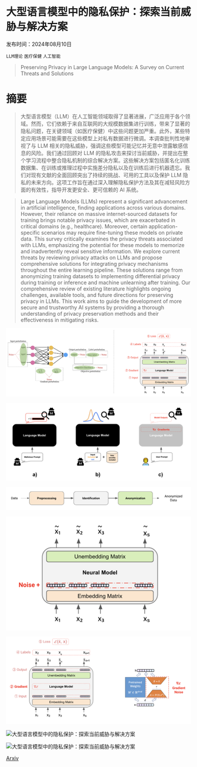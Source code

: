 # 大型语言模型中的隐私保护：探索当前威胁与解决方案

发布时间：2024年08月10日

`LLM理论` `医疗保健` `人工智能`

> Preserving Privacy in Large Language Models: A Survey on Current Threats and Solutions

# 摘要

> 大型语言模型（LLM）在人工智能领域取得了显著进展，广泛应用于各个领域。然而，它们依赖于来自互联网的大规模数据集进行训练，带来了显著的隐私问题，在关键领域（如医疗保健）中这些问题更加严重。此外，某些特定应用场景可能需要在这些模型上对私有数据进行微调。本调查批判性地审视了与 LLM 相关的隐私威胁，强调这些模型可能记忆并无意中泄露敏感信息的风险。我们通过回顾对 LLM 的隐私攻击来探讨当前威胁，并提出在整个学习流程中整合隐私机制的综合解决方案。这些解决方案包括匿名化训练数据集、在训练或推理过程中实施差分隐私以及在训练后进行机器遗忘。我们对现有文献的全面回顾突出了持续的挑战、可用的工具以及保护 LLM 隐私的未来方向。这项工作旨在通过深入理解隐私保护方法及其在减轻风险方面的有效性，指导开发更安全、更可信赖的 AI 系统。

> Large Language Models (LLMs) represent a significant advancement in artificial intelligence, finding applications across various domains. However, their reliance on massive internet-sourced datasets for training brings notable privacy issues, which are exacerbated in critical domains (e.g., healthcare). Moreover, certain application-specific scenarios may require fine-tuning these models on private data. This survey critically examines the privacy threats associated with LLMs, emphasizing the potential for these models to memorize and inadvertently reveal sensitive information. We explore current threats by reviewing privacy attacks on LLMs and propose comprehensive solutions for integrating privacy mechanisms throughout the entire learning pipeline. These solutions range from anonymizing training datasets to implementing differential privacy during training or inference and machine unlearning after training. Our comprehensive review of existing literature highlights ongoing challenges, available tools, and future directions for preserving privacy in LLMs. This work aims to guide the development of more secure and trustworthy AI systems by providing a thorough understanding of privacy preservation methods and their effectiveness in mitigating risks.

![大型语言模型中的隐私保护：探索当前威胁与解决方案](../../../paper_images/2408.05212/DPposition.png)

![大型语言模型中的隐私保护：探索当前威胁与解决方案](../../../paper_images/2408.05212/Attacks.png)

![大型语言模型中的隐私保护：探索当前威胁与解决方案](../../../paper_images/2408.05212/data_anon.png)

![大型语言模型中的隐私保护：探索当前威胁与解决方案](../../../paper_images/2408.05212/dp_anon.png)

![大型语言模型中的隐私保护：探索当前威胁与解决方案](../../../paper_images/2408.05212/DPposition2.png)

![大型语言模型中的隐私保护：探索当前威胁与解决方案](../../../paper_images/2408.05212/inf_dp.png)

![大型语言模型中的隐私保护：探索当前威胁与解决方案](../../../paper_images/2408.05212/unlearning.png)

[Arxiv](https://arxiv.org/abs/2408.05212)